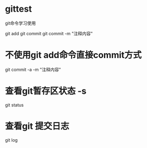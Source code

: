# gittest
git命令学习使用

git add
git commit 
git commit -m "注释内容"
# 不使用git add命令直接commit方式
git commit -a -m "注释内容"
# 查看git暂存区状态 -s
git status
# 查看git 提交日志
git log